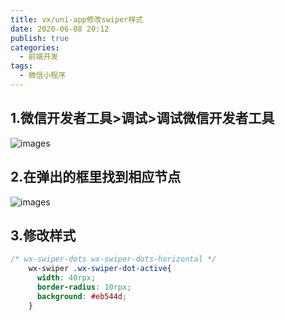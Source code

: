 ```yaml
---
title: vx/uni-app修改swiper样式
date: 2020-06-08 20:12
publish: true
categories:
  - 前端开发
tags:
  - 微信小程序
---
```


## 1.微信开发者工具>调试>调试微信开发者工具
![images](https://img-blog.csdnimg.cn/20200110112551832.png)

## 2.在弹出的框里找到相应节点
![images](https://img-blog.csdnimg.cn/20200110112634270.png?x-oss-process=image/watermark,type_ZmFuZ3poZW5naGVpdGk,shadow_10,text_aHR0cHM6Ly9ibG9nLmNzZG4ubmV0L3FxXzQzMzkxMTYw,size_16,color_FFFFFF,t_70)

## 3.修改样式
```css
/* wx-swiper-dots wx-swiper-dots-horizontal */
	wx-swiper .wx-swiper-dot-active{
	  width: 40rpx;
	  border-radius: 10rpx;
	  background: #eb544d;
	}
```